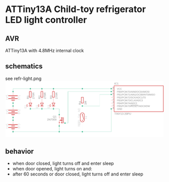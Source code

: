 # ATTiny13A Child-toy refrigerator LED light controller

## AVR
ATTiny13A with 4.8MHz internal clock

## schematics
see refr-light.png
![schematics](https://raw.githubusercontent.com/syonbori/refr-light/master/refr-light.png "schematics")

## behavior
- when door closed, light turns off and enter sleep
- when door opened, light turns on and:
- after 60 seconds or door closed, light turns off and enter sleep
